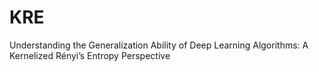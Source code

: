 # KRE
Understanding the Generalization Ability of Deep Learning Algorithms: A Kernelized Rényi’s Entropy Perspective
